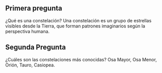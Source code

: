## Primera pregunta 

¿Qué es una constelación?
Una constelación es un grupo de estrellas visibles desde la Tierra, que forman patrones imaginarios según la perspectiva humana.

## Segunda Pregunta 

¿Cuáles son las constelaciones más conocidas?
Osa Mayor, Osa Menor, Orión, Tauro, Casiopea.

